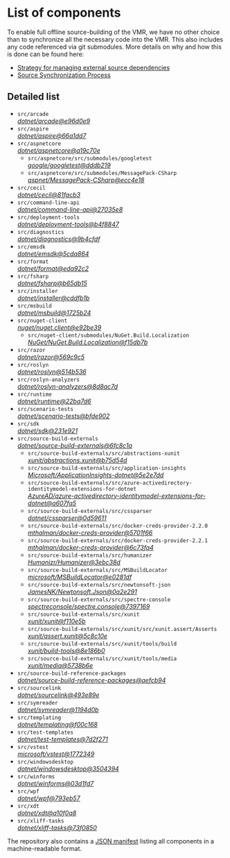 ﻿# List of components

To enable full offline source-building of the VMR, we have no other choice than to synchronize all the necessary code into the VMR. This also includes any code referenced via git submodules. More details on why and how this is done can be found here:
- [Strategy for managing external source dependencies](src/arcade/Documentation/UnifiedBuild/VMR-Strategy-For-External-Source.md)
- [Source Synchronization Process](src/arcade/Documentation/UnifiedBuild/VMR-Design-And-Operation.md#source-synchronization-process)

## Detailed list

<!-- component list beginning -->
- `src/arcade`  
*[dotnet/arcade@e96d0e9](https://github.com/dotnet/arcade/tree/e96d0e9f197ef2be216415e19ec927adfaefb82a)*
- `src/aspire`  
*[dotnet/aspire@66a1dd7](https://github.com/dotnet/aspire/tree/66a1dd77e4077592a587c1429c8814d1057dc474)*
- `src/aspnetcore`  
*[dotnet/aspnetcore@a19c70e](https://github.com/dotnet/aspnetcore/tree/a19c70eba3f89c7cbe9447f029b4c63322f47846)*
    - `src/aspnetcore/src/submodules/googletest`  
    *[google/googletest@dddb219](https://github.com/google/googletest/tree/dddb219c3eb96d7f9200f09b0a381f016e6b4562)*
    - `src/aspnetcore/src/submodules/MessagePack-CSharp`  
    *[aspnet/MessagePack-CSharp@ecc4e18](https://github.com/aspnet/MessagePack-CSharp/tree/ecc4e18ad7a0c7db51cd7e3d2997a291ed01444d)*
- `src/cecil`  
*[dotnet/cecil@81facb3](https://github.com/dotnet/cecil/tree/81facb3f6009be2cdce70df30452bb75e9a8f993)*
- `src/command-line-api`  
*[dotnet/command-line-api@27035e8](https://github.com/dotnet/command-line-api/tree/27035e88527f555a3806ae7d63af7501b41ea5d5)*
- `src/deployment-tools`  
*[dotnet/deployment-tools@b4f8847](https://github.com/dotnet/deployment-tools/tree/b4f8847a36543b3274dc252534d0175de35bd16c)*
- `src/diagnostics`  
*[dotnet/diagnostics@9b4cfdf](https://github.com/dotnet/diagnostics/tree/9b4cfdfde85a1bcab1e87e78be8db99785ba3e1f)*
- `src/emsdk`  
*[dotnet/emsdk@5cda864](https://github.com/dotnet/emsdk/tree/5cda86493ac07dce11dcb04323d2b57eecff00b7)*
- `src/format`  
*[dotnet/format@eda92c2](https://github.com/dotnet/format/tree/eda92c290b08a2be0fcb8e79ac07ebc94dffb2a3)*
- `src/fsharp`  
*[dotnet/fsharp@b65db15](https://github.com/dotnet/fsharp/tree/b65db15f3262c439f81e6d02c0b8a6892a737e60)*
- `src/installer`  
*[dotnet/installer@cddfb1b](https://github.com/dotnet/installer/tree/cddfb1b49d8c07d0b952dd84fb6065f5a668cd03)*
- `src/msbuild`  
*[dotnet/msbuild@1725b24](https://github.com/dotnet/msbuild/tree/1725b247e8737804076c8ff3b09fcee02ecdf51e)*
- `src/nuget-client`  
*[nuget/nuget.client@e92be39](https://github.com/nuget/nuget.client/tree/e92be3915309e687044768de38933ac5fc4cb40c)*
    - `src/nuget-client/submodules/NuGet.Build.Localization`  
    *[NuGet/NuGet.Build.Localization@f15db7b](https://github.com/NuGet/NuGet.Build.Localization/tree/f15db7b7c6f5affbea268632ef8333d2687c8031)*
- `src/razor`  
*[dotnet/razor@569c9c5](https://github.com/dotnet/razor/tree/569c9c50f393066c853bc796f3b5c720b35e55aa)*
- `src/roslyn`  
*[dotnet/roslyn@514b536](https://github.com/dotnet/roslyn/tree/514b5364881b9a36a2630ab7c0160f8e642fc1b3)*
- `src/roslyn-analyzers`  
*[dotnet/roslyn-analyzers@8d8ac7d](https://github.com/dotnet/roslyn-analyzers/tree/8d8ac7de5f76d08f457465027b67f805a4153899)*
- `src/runtime`  
*[dotnet/runtime@22ba7d6](https://github.com/dotnet/runtime/tree/22ba7d607bb1d9caa0db9afcdc47eb5cef641fcb)*
- `src/scenario-tests`  
*[dotnet/scenario-tests@bfde902](https://github.com/dotnet/scenario-tests/tree/bfde902a10d7b672f4fc7e844198ede405dbb9c6)*
- `src/sdk`  
*[dotnet/sdk@231e921](https://github.com/dotnet/sdk/tree/231e921dd53cb4f57acfae42b5984e4103d6b557)*
- `src/source-build-externals`  
*[dotnet/source-build-externals@6fc8c1a](https://github.com/dotnet/source-build-externals/tree/6fc8c1ac45220a4d9b4c59bf2ff187dafcb1da3f)*
    - `src/source-build-externals/src/abstractions-xunit`  
    *[xunit/abstractions.xunit@b75d54d](https://github.com/xunit/abstractions.xunit/tree/b75d54d73b141709f805c2001b16f3dd4d71539d)*
    - `src/source-build-externals/src/application-insights`  
    *[Microsoft/ApplicationInsights-dotnet@5e2e7dd](https://github.com/Microsoft/ApplicationInsights-dotnet/tree/5e2e7ddda961ec0e16a75b1ae0a37f6a13c777f5)*
    - `src/source-build-externals/src/azure-activedirectory-identitymodel-extensions-for-dotnet`  
    *[AzureAD/azure-activedirectory-identitymodel-extensions-for-dotnet@a607fa5](https://github.com/AzureAD/azure-activedirectory-identitymodel-extensions-for-dotnet/tree/a607fa5e0005a6178cf1d2fed4fa0f8179cdb186)*
    - `src/source-build-externals/src/cssparser`  
    *[dotnet/cssparser@0d59611](https://github.com/dotnet/cssparser/tree/0d59611784841735a7778a67aa6e9d8d000c861f)*
    - `src/source-build-externals/src/docker-creds-provider-2.2.0`  
    *[mthalman/docker-creds-provider@5701f66](https://github.com/mthalman/docker-creds-provider/tree/5701f6667c1fbd805684857baaa860383bbdfed7)*
    - `src/source-build-externals/src/docker-creds-provider-2.2.1`  
    *[mthalman/docker-creds-provider@6c73fa4](https://github.com/mthalman/docker-creds-provider/tree/6c73fa4784795ae07f49305a057abf5c473d2adb)*
    - `src/source-build-externals/src/humanizer`  
    *[Humanizr/Humanizer@3ebc38d](https://github.com/Humanizr/Humanizer/tree/3ebc38de585fc641a04b0e78ed69468453b0f8a1)*
    - `src/source-build-externals/src/MSBuildLocator`  
    *[microsoft/MSBuildLocator@e0281df](https://github.com/microsoft/MSBuildLocator/tree/e0281df33274ac3c3e22acc9b07dcb4b31d57dc0)*
    - `src/source-build-externals/src/newtonsoft-json`  
    *[JamesNK/Newtonsoft.Json@0a2e291](https://github.com/JamesNK/Newtonsoft.Json/tree/0a2e291c0d9c0c7675d445703e51750363a549ef)*
    - `src/source-build-externals/src/spectre-console`  
    *[spectreconsole/spectre.console@7397169](https://github.com/spectreconsole/spectre.console/tree/7397169a2757dc3657598bdea4ac222c0f283425)*
    - `src/source-build-externals/src/xunit`  
    *[xunit/xunit@f110e5b](https://github.com/xunit/xunit/tree/f110e5bee5dfd4c08339587c9c3df9292fcb597c)*
    - `src/source-build-externals/src/xunit/src/xunit.assert/Asserts`  
    *[xunit/assert.xunit@5c8c10e](https://github.com/xunit/assert.xunit/tree/5c8c10e085eb42f39f2fe0b40c94bf56649eb0a4)*
    - `src/source-build-externals/src/xunit/tools/build`  
    *[xunit/build-tools@8e186b0](https://github.com/xunit/build-tools/tree/8e186b0f8e398796e75453f3f18952b06d29fdfd)*
    - `src/source-build-externals/src/xunit/tools/media`  
    *[xunit/media@5738b6e](https://github.com/xunit/media/tree/5738b6e86f08e0389c4392b939c20e3eca2d9822)*
- `src/source-build-reference-packages`  
*[dotnet/source-build-reference-packages@aefcb94](https://github.com/dotnet/source-build-reference-packages/tree/aefcb948d0ba9e0215f5081004f94309873124fc)*
- `src/sourcelink`  
*[dotnet/sourcelink@493e89e](https://github.com/dotnet/sourcelink/tree/493e89e2251674d974480b9523added944d45ed2)*
- `src/symreader`  
*[dotnet/symreader@1194d0b](https://github.com/dotnet/symreader/tree/1194d0bd9b2a0257706a2635531948ceaa02e729)*
- `src/templating`  
*[dotnet/templating@f00c168](https://github.com/dotnet/templating/tree/f00c168c37b6fcac873a44538835c067c851affd)*
- `src/test-templates`  
*[dotnet/test-templates@7d2f271](https://github.com/dotnet/test-templates/tree/7d2f2719628e6744f3172a2d48e0d1f600b360c0)*
- `src/vstest`  
*[microsoft/vstest@1772349](https://github.com/microsoft/vstest/tree/17723493fc8befbb889db2ff17b1ac98ba7b7c48)*
- `src/windowsdesktop`  
*[dotnet/windowsdesktop@3504394](https://github.com/dotnet/windowsdesktop/tree/35043947917c50e301196493f952d08600e3fd4d)*
- `src/winforms`  
*[dotnet/winforms@03d1fd7](https://github.com/dotnet/winforms/tree/03d1fd7ba7f16194c80b5bf39a4879ac0c7a823c)*
- `src/wpf`  
*[dotnet/wpf@793eb57](https://github.com/dotnet/wpf/tree/793eb57cc75af91afad52eb77676c63f0001e49a)*
- `src/xdt`  
*[dotnet/xdt@a10f0a8](https://github.com/dotnet/xdt/tree/a10f0a85b91b1e2e18cbd2ea2537eae9c5a64ea9)*
- `src/xliff-tasks`  
*[dotnet/xliff-tasks@73f0850](https://github.com/dotnet/xliff-tasks/tree/73f0850939d96131c28cf6ea6ee5aacb4da0083a)*
<!-- component list end -->

The repository also contains a [JSON manifest](https://github.com/dotnet/dotnet/blob/main/src/source-manifest.json) listing all components in a machine-readable format.
